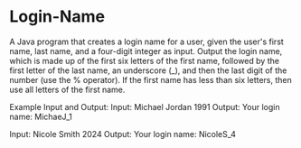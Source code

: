 # Login-Name
A Java program that creates a login name for a user, given the user's first name, last name, and a four-digit integer as input. Output the login name, which is made up of the first six letters of the first name, followed by the first letter of the last name, an underscore (_), and then the last digit of the number (use the % operator). If the first name has less than six letters, then use all letters of the first name.

Example Input and Output:
Input: Michael Jordan 1991
Output: Your login name: MichaeJ_1

Input: Nicole Smith 2024
Output: Your login name: NicoleS_4
